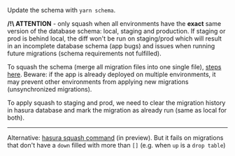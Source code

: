Update the schema with `yarn schema`.

**/!\ ATTENTION** - only squash when all environments have the **exact** same version of the database schema: local, staging and production. If staging or prod is behind local, the diff won't be run on staging/prod which will result in an incomplete database schema (app bugs) and issues when running future migrations (schema requirements not fulfilled).

To squash the schema (merge all migration files into one single file), [steps here](https://blog.hasura.io/resetting-hasura-migrations/). Beware: if the app is already deployed on multiple environments, it may prevent other environments from applying new migrations (unsynchronized migrations).

To apply squash to staging and prod, we need to clear the migration history in hasura database and mark the migration as already run (same as local for both).

---

Alternative: [hasura squash command](https://hasura.io/docs/1.0/graphql/manual/hasura-cli/hasura_migrate_squash.html) (in preview). But it fails on migrations that don't have a `down` filled with more than `[]` (e.g. when `up` is a `drop table`)
